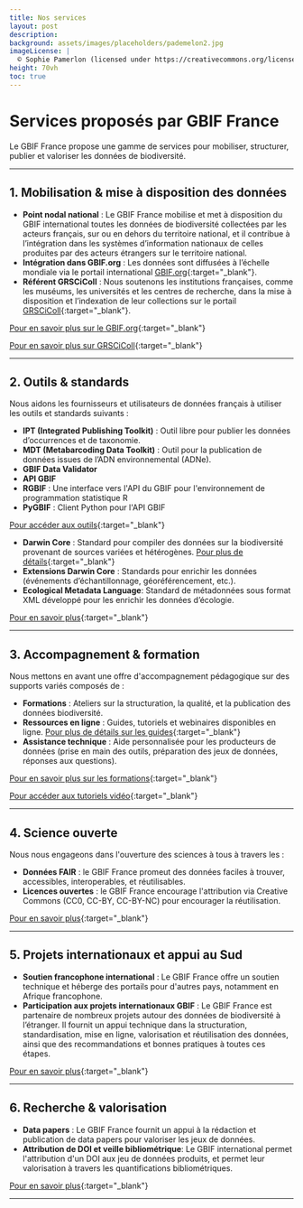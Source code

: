 ```yaml
---
title: Nos services
layout: post
description: 
background: assets/images/placeholders/pademelon2.jpg
imageLicense: |
  © Sophie Pamerlon (licensed under https://creativecommons.org/licenses/by-sa/4.0/)
height: 70vh
toc: true
---
```



# Services proposés par GBIF France

Le GBIF France propose une gamme de services pour mobiliser, structurer, publier et valoriser les données de biodiversité.

---

## 1. Mobilisation & mise à disposition des données

- **Point nodal national** : Le GBIF France mobilise et met à disposition du GBIF international toutes les données de biodiversité collectées par les acteurs français, sur ou en dehors du territoire national, et il contribue à l’intégration dans les systèmes d’information nationaux de celles produites par des acteurs étrangers sur le territoire national.
- **Intégration dans GBIF.org** : Les données sont diffusées à l’échelle mondiale via le portail international [GBIF.org](https://www.gbif.org){:target="_blank"}.
- **Référent GRSCiColl** : Nous soutenons les institutions françaises, comme les muséums, les universités et les centres de recherche, dans la mise à disposition et l’indexation de leur collections sur le portail [GRSCiColl](https://scientific-collections.gbif.org/){:target="_blank"}.

[Pour en savoir plus sur le GBIF.org](../a-propos){:target="_blank"}

[Pour en savoir plus sur GRSCiColl](../../communaute/grscicoll){:target="_blank"}

---

## 2. Outils & standards

Nous aidons les fournisseurs et utilisateurs de données français à utiliser les outils et standards suivants : 

- **IPT (Integrated Publishing Toolkit)** : Outil libre pour publier les données d’occurrences et de taxonomie.
- **MDT (Metabarcoding Data Toolkit)** : Outil pour la publication de données issues de l’ADN environnemental (ADNe).
- **GBIF Data Validator**
- **API GBIF**
- **RGBIF** : Une interface vers l'API du GBIF pour l'environnement de programmation statistique R
- **PyGBIF** : Client Python pour l'API GBIF 

[Pour accéder aux outils](https://www.gbif.org/resource/search?contentType=tool){:target="_blank"}


- **Darwin Core** : Standard pour compiler des données sur la biodiversité provenant de sources variées et hétérogènes. [Pour plus de détails](../tdwg_dwc/){:target="_blank"}
- **Extensions Darwin Core** : Standards pour enrichir les données (événements d’échantillonnage, géoréférencement, etc.).
- **Ecological Metadata Language**: Standard de métadonnées sous format XML développé pour les enrichir les données d’écologie. 

[Pour en savoir plus](../../partage_valorisation/mise_en_ligne_donnees){:target="_blank"}

---

## 3. Accompagnement & formation

Nous mettons en avant une offre d'accompagnement pédagogique sur des supports variés composés de : 

- **Formations** : Ateliers sur la structuration, la qualité, et la publication des données biodiversité.
- **Ressources en ligne** : Guides, tutoriels et webinaires disponibles en ligne. [Pour plus de détails sur les guides](../../ressources/guides_bonnes_pratiques/){:target="_blank"}
- **Assistance technique** : Aide personnalisée pour les producteurs de données (prise en main des outils, préparation des jeux de données, réponses aux questions).

[Pour en savoir plus sur les formations](../../ressources/formations){:target="_blank"}

[Pour accéder aux tutoriels vidéo](../../ressources/presentations/){:target="_blank"}

---

## 4. Science ouverte

Nous nous engageons dans l'ouverture des sciences à tous à travers les :

- **Données FAIR** : le GBIF France promeut des données faciles à trouver, accessibles, interoperables, et réutilisables.
- **Licences ouvertes** : le GBIF France encourage l'attribution via Creative Commons (CC0, CC-BY, CC-BY-NC) pour encourager la réutilisation.

[Pour en savoir plus](../../partage_valorisation/science_ouverte/){:target="_blank"}

---

## 5. Projets internationaux et appui au Sud

- **Soutien francophone international** : Le GBIF France offre un soutien technique et héberge des portails pour d'autres pays, notamment en Afrique francophone. 
- **Participation aux projets internationaux GBIF** : Le GBIF France est partenaire de nombreux projets autour des données de biodiversité à l’étranger. Il fournit un appui technique dans la structuration, standardisation, mise en ligne, valorisation et réutilisation des données, ainsi que des recommandations et bonnes pratiques à toutes ces étapes. 

[Pour en savoir plus](../../communaute/projets/){:target="_blank"}

---

## 6. Recherche & valorisation

- **Data papers** : Le GBIF France fournit un appui à la rédaction et publication de data papers pour valoriser les jeux de données.
- **Attribution de DOI et veille bibliométrique**: Le GBIF international permet l'attribution d'un DOI aux jeu de données produits, et permet leur valorisation à travers les quantifications bibliométriques. 

[Pour en savoir plus](../../partage_valorisation/data_papers/){:target="_blank"}

---